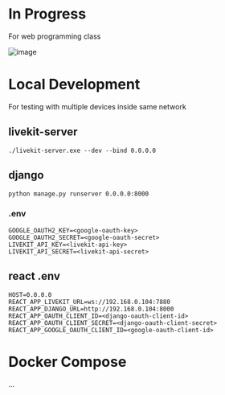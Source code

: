 # In Progress

For web programming class

![image](https://user-images.githubusercontent.com/52666539/205256187-5ab02b4f-fb7f-4aad-b8d1-8ddcb98ecaf7.png)

# Local Development

For testing with multiple devices inside same network

## livekit-server

```
./livekit-server.exe --dev --bind 0.0.0.0
```

## django

```
python manage.py runserver 0.0.0.0:8000
```

### .env

```
GOOGLE_OAUTH2_KEY=<google-oauth-key>
GOOGLE_OAUTH2_SECRET=<google-oauth-secret>
LIVEKIT_API_KEY=<livekit-api-key>
LIVEKIT_API_SECRET=<livekit-api-secret>
```

## react .env

```
HOST=0.0.0.0
REACT_APP_LIVEKIT_URL=ws://192.168.0.104:7880
REACT_APP_DJANGO_URL=http://192.168.0.104:8000
REACT_APP_OAUTH_CLIENT_ID=<django-oauth-client-id>
REACT_APP_OAUTH_CLIENT_SECRET=<django-oauth-client-secret>
REACT_APP_GOOGLE_OAUTH_CLIENT_ID=<google-oauth-client-id>
```

# Docker Compose

...
